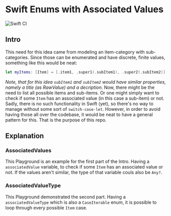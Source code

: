 # Swift Enums with Associated Values
![Swift CI](https://github.com/thisisthefoxe/swift-nested-enums/workflows/Swift/badge.svg)

## Intro
This need for this idea came from modeling an item-category with sub-categories. Since those can be enumerated and have discrete, finite values, something like this would be neat:

```swift
let myItems: [Item] = [.item1, .super1(.subItem1), .super2(.subItem2)]
```

*Note, that for this idea `subItem1` and `subItem2` would have similar properties, namely a title (as RawValue) and a decription.*
Now, there might be the need to list all possible items and sub-items. Or one might simply want to check if some `Item` has an associated value (in this case a sub-item) or not. Sadly, there is no such functionality in Swift (yet), so there's no way to manage without some sort of `switch-case-let`. However, in order to avoid having those all over the codebase, it would be neat to have a general pattern for this. That is the purpose of this repo. 


## Explanation
### AssociatedValues
This Playground is an example for the first part of the Intro. Having a `associatedValue` variable, to check if some `Item` has an associated value or not. If the values aren't similar, the type of that variable couls also be `Any?`. 

### AssociatedValueType
This Playground demonstrated the second part. Having a `associatedValueType` which is also a `CaseIterable` enum, it is possible to loop through every possible `Item` case.
